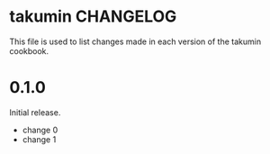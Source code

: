 # takumin CHANGELOG

This file is used to list changes made in each version of the takumin cookbook.

# 0.1.0

Initial release.

- change 0
- change 1

